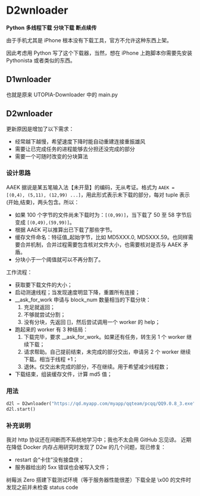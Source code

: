 # D2wnloader

**Python** **多线程下载** **分块下载** **断点续传**

由于手机尤其是 iPhone 根本没有下载工具，官方不允许这种东西上架。

因此考虑用 Python 写了这个下载器，当然，想在 iPhone 上跑脚本你需要先安装 Pythonista 或者类似的东西。

## D1wnloader

也就是原来 UTOPIA-Downloader 中的 main.py  

## D2wnloader

更新原因是增加了以下需求：

- 经常越下越慢，希望速度下降时能自动重建连接重振雄风
- 需要让已完成任务的进程能够去分担还没完成的部分
- 需要一个可随时改变的分块算法

### 设计思路

AAEK 据说是某五笔输入法【未开垦】的编码，无从考证。格式为 `AAEK = [(0,4), (5,11), (12,99) ...]`，用此形式表示未下载的部分，每对 tuple 表示 (开始,结束)，两头包含。所以：

- 如果 100 个字节的文件尚未下载时为：`[(0,99)]`，当下载了 50 至 58 字节后变成 `[(0,49),(59,99)]`。
- 根据 AAEK 可以推算出已下载了那些字节。
- 缓存文件命名：特征值_起始字节，比如 MD5XXX.0, MD5XXX.59。也同样需要合并机制，合并过程需要包含核对文件大小，也需要核对是否与 AAEK 矛盾。
- 分块小于一个阈值就可以不再分割了。

工作流程：

- 获取要下载文件的大小；
- 启动测速线程；当发现速度明显下降，重置所有连接；
- __ask_for_work 申请与 block_num 数量相当的下载分块：
    1. 充足就返回；
    2. 不够就尝试分割；
    3. 没有分块，先返回 []，然后尝试调用一个 worker 的 help；
- 跑起来的 worker 有 3 种结局：
    1. 下载完毕，要求 __ask_for_work。如果还有任务，转生另 1 个 worker 继续下载；
    2. 请求帮助。自己提前结束，未完成的部分交出，申请另 2 个 worker 继续下载。相当于线程 +1；
    3. 退休。仅交出未完成的部分，不在继续。用于希望减少线程数；
- 下载结束，组装缓存文件，计算 md5 值；

### 用法

``` python
d2l = D2wnloader("https://qd.myapp.com/myapp/qqteam/pcqq/QQ9.0.8_3.exe")
d2l.start()
```

### 补充说明
我对 http 协议还在间断而不系统地学习中；我也不太会用 GitHub 忘见谅。
近期在降低 Docker 内存占用研究时发现了 D2w 的几个问题，现已修复：

- restart 会“卡住”没有接盘侠；
- 服务器给出的 5xx 错误也会被写入文件；

树莓派 Zero 搭建下载测试环境（等于服务器性能很差）下载全是 \x00 的文件时发现之前并未检查 status code
